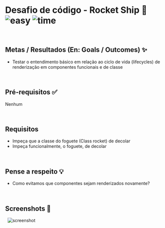 # Desafio de código - Rocket Ship 🚀 &nbsp; ![easy](https://img.shields.io/badge/-Easy-brightgreen) ![time](https://img.shields.io/badge/%E2%8F%B0-10m-blue) 

&nbsp;
## Metas / Resultados (En: Goals / Outcomes) ✨
- Testar o entendimento básico em relação ao ciclo de vida (lifecycles) de renderização em componentes funcionais e de classe

&nbsp;
## Pré-requisitos ✅
Nenhum

&nbsp;
## Requisitos
- Impeça que a classe do foguete (Class rocket) de decolar
- Impeça funcionalmente, o foguete, de decolar

&nbsp;
## Pense a respeito 💡
- Como evitamos que componentes sejam renderizados novamente?

&nbsp;
## Screenshots 🌄
&nbsp;
![screenshot](https://puu.sh/Fq16F/1ad6edff1b.png)
